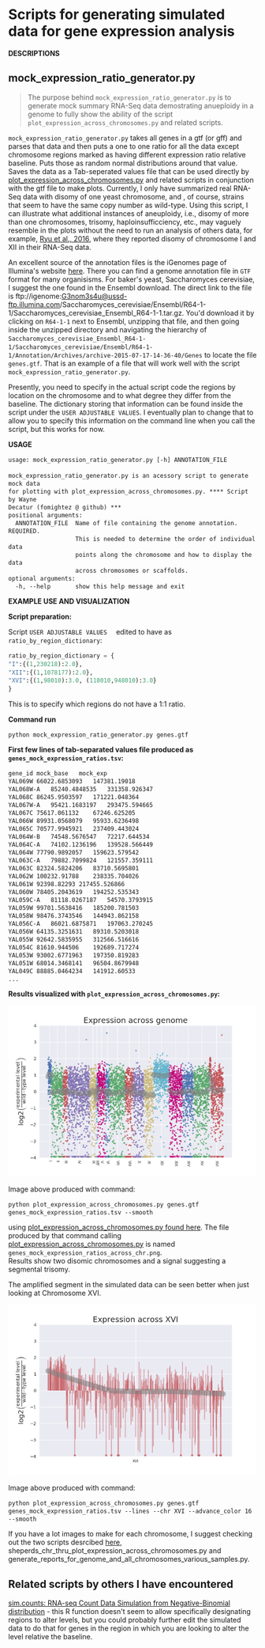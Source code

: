# Scripts for generating simulated data for gene expression analysis

**DESCRIPTIONS**

## mock_expression_ratio_generator.py

> The purpose behind `mock_expression_ratio_generator.py` is to generate mock summary RNA-Seq data demostrating anueploidy in a genome to fully show the ability of the script `plot_expression_across_chromosomes.py` and related scripts.

`mock_expression_ratio_generator.py` takes all genes in a gtf (or gff) and parses that data and then puts a one to
one ratio for all the data except chromosome regions marked as having 
different expression ratio relative baseline. Puts those as random normal
distributions around that value. Saves the data as a Tab-seperated values file
that can be used directly by [plot_expression_across_chromosomes.py](https://github.com/fomightez/sequencework/tree/master/plot_expression_across_chromosomes) and related 
scripts in conjunction with the gtf file to make plots. Currently, I only have summarized
real RNA-Seq data with disomy of one yeast chromosome, and , of course, strains that seem
to have the same copy number as wild-type. Using this script, I can illustrate 
what additional instances of aneuploidy, i.e., disomy of more than one chromosomes, trisomy, haploinsufficciency, etc., 
may vaguely resemble in the plots without the need to run an analysis of others data, for example, [Ryu et al., 2016](https://www.ncbi.nlm.nih.gov/pubmed/27585592), where they reported disomy of chromosome I and XII in their RNA-Seq data.

An excellent source of the annotation files is the iGenomes page of Illumina's website [here](https://support.illumina.com/sequencing/sequencing_software/igenome.html). There you can find a genome annotation file in `GTF` format for many organisisms. For baker's yeast, Saccharomyces cerevisiae, I suggest the one found in the Ensembl download. The direct link to the file is ftp://igenome:G3nom3s4u@ussd-ftp.illumina.com/Saccharomyces_cerevisiae/Ensembl/R64-1-1/Saccharomyces_cerevisiae_Ensembl_R64-1-1.tar.gz. You'd download it by clicking on `R64-1-1` next to Ensembl, unzipping that file, and then going inside the unzipped directory and navigating the hierarchy of `Saccharomyces_cerevisiae_Ensembl_R64-1-1/Saccharomyces_cerevisiae/Ensembl/R64-1-1/Annotation/Archives/archive-2015-07-17-14-36-40/Genes` to locate the file `genes.gtf`. That is an example of a file that will work well with the script `mock_expression_ratio_generator.py`.

Presently, you need to specify in the actual script code the regions by location on the chromosome and to what degree they differ from the baseline. The dictionary storing that information can be found inside the script under the `USER ADJUSTABLE VALUES`. I eventually plan to change that to allow you to specify this information on the command line when you call the script, but this works for now.

**USAGE**

```text
usage: mock_expression_ratio_generator.py [-h] ANNOTATION_FILE

mock_expression_ratio_generator.py is an acessory script to generate mock data
for plotting with plot_expression_across_chromosomes.py. **** Script by Wayne
Decatur (fomightez @ github) ***
positional arguments:
  ANNOTATION_FILE  Name of file containing the genome annotation. REQUIRED.
                   This is needed to determine the order of individual data
                   points along the chromosome and how to display the data
                   across chromosomes or scaffolds.
optional arguments:
  -h, --help       show this help message and exit
```

**EXAMPLE USE AND VISUALIZATION**

**Script preparation:**

Script `USER ADJUSTABLE VALUES  ` edited to have as `ratio_by_region_dictionary`:

```python
ratio_by_region_dictionary = {
"I":{(1,230218):2.0}, 
"XII":{(1,1078177):2.0},
"XVI":{(1,98010):3.0, (118010,948010):3.0} 
}
```

This is to specify which regions do not have a 1:1 ratio.

**Command run**

    python mock_expression_ratio_generator.py genes.gtf


**First few lines of tab-separated values file produced as `genes_mock_expression_ratios.tsv`:**
```
gene_id	mock_base	mock_exp
YAL069W	66022.6853093	147381.19018
YAL068W-A	85240.4848535	331358.926347
YAL068C	86245.9503597	171221.048364
YAL067W-A	95421.1683197	293475.594665
YAL067C	75617.061132	67246.625205
YAL066W	89931.0568079	95933.6236498
YAL065C	70577.9945921	237409.443024
YAL064W-B	74548.5676547	72217.644534
YAL064C-A	74102.1236196	139528.566449
YAL064W	77790.9892057	159623.579542
YAL063C-A	79882.7099824	121557.359111
YAL063C	82324.5824206	83710.5695801
YAL062W	100232.91788	238335.704026
YAL061W	92398.82293	217455.526866
YAL060W	78405.2043619	194252.535343
YAL059C-A	81118.0267187	54570.3793915
YAL059W	99701.5638416	185200.781503
YAL058W	98476.3743546	144943.862158
YAL056C-A	86021.6875871	197063.270245
YAL056W	64135.3251631	89310.5203018
YAL055W	92642.5835955	312566.516616
YAL054C	81610.944506	192689.717274
YAL053W	93002.6771963	197350.819283
YAL051W	68014.3468141	96504.8679948
YAL049C	88885.0464234	141912.60533
...
```

**Results visualized with `plot_expression_across_chromosomes.py`:**

![example plot](example_imgs/genes_mock_expression_ratios_across_chr.png)

Image above produced with command:

    python plot_expression_across_chromosomes.py genes.gtf genes_mock_expression_ratios.tsv --smooth

using [plot_expression_across_chromosomes.py found here](https://github.com/fomightez/sequencework/tree/master/plot_expression_across_chromosomes). The file produced by that command calling [plot_expression_across_chromosomes.py](https://github.com/fomightez/sequencework/tree/master/plot_expression_across_chromosomes) is named `genes_mock_expression_ratios_across_chr.png`.  
Results show two disomic chromosomes and a signal suggesting a segmental trisomy.

The amplified segment in the simulated data can be seen better when just looking at Chromosome XVI.

![example chromosome plot](example_imgs/genes_mock_expression_ratios_across_chr_XVI.png)

Image above produced with command:

    python plot_expression_across_chromosomes.py genes.gtf genes_mock_expression_ratios.tsv --lines --chr XVI --advance_color 16 --smooth

If you have a lot images to make for each chromosome, I suggest checking out the two scripts desrcibed [here](https://github.com/fomightez/sequencework/tree/master/plot_expression_across_chromosomes#related), sheperds_chr_thru_plot_expression_across_chromosomes.py and generate_reports_for_genome_and_all_chromosomes_various_samples.py.

Related scripts by others I have encountered
------------------------------------

[sim.counts: RNA-seq Count Data Simulation from Negative-Binomial distribution](https://rdrr.io/cran/ssizeRNA/man/sim.counts.html) - this R function doesn't seem to allow specifically designating regions to alter levels, but you could probably further edit the simulated data to do that for genes in the region in which you are looking to alter the level relative the baseline.
